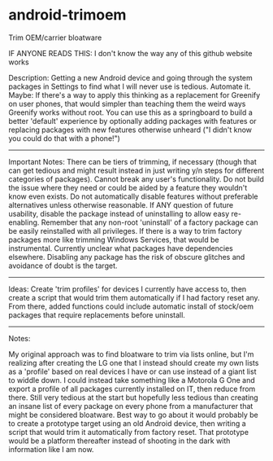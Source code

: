 # android-trimoem
Trim OEM/carrier bloatware

IF ANYONE READS THIS:  I don't know the way any of this github website works

Description:
  Getting a new Android device and going through the system packages in Settings to find what I will never use is tedious.  Automate it.
  Maybe:  If there's a way to apply this thinking as a replacement for Greenify on user phones, that would simpler than teaching them the weird ways Greenify works without root.
  You can use this as a springboard to build a better 'default' experience by optionally adding packages with features or replacing packages with new features otherwise unheard ("I didn't know you could do that with a phone!")


----

Important Notes:
  There can be tiers of trimming, if necessary (though that can get tedious and might result instead in just writing y/n steps for different categories of packages).
  Cannot break any user's functionality.  Do not build the issue where they need or could be aided by a feature they wouldn't know even exists.
  Do not automatically disable features without preferable alternatives unless otherwise reasonable.
  If ANY question of future usability, disable the package instead of uninstalling to allow easy re-enabling.
  Remember that any non-root 'uninstall' of a factory package can be easily reinstalled with all privileges.
  If there is a way to trim factory packages more like trimming Windows Services, that would be instrumental.  Currently unclear what packages have dependencies elsewhere.  Disabling any package has the risk of obscure glitches and avoidance of doubt is the target.



----

Ideas:
  Create 'trim profiles' for devices I currently have access to, then create a script that would trim them automatically if I had factory reset any.  From there, added functions could include automatic install of stock/oem packages that require replacements before uninstall.


----

Notes:

  My original approach was to find bloatware to trim via lists online, but I'm realizing after creating the LG one that I instead should create my own lists as a 'profile' based on real devices I have or can use instead of a giant list to widdle down.  I could instead take something like a Motorola G One and export a profile of all packages currently installed on IT, then reduce from there.  Still very tedious at the start but hopefully less tedious than creating an insane list of every package on every phone from a manufacturer that might be considered bloatware.  Best way to go about it would probably be to create a prototype target using an old Android device, then writing a script that would trim it automatically from factory reset.  That prototype would be a platform thereafter instead of shooting in the dark with information like I am now.
